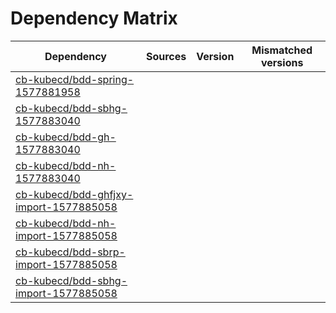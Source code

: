 # Dependency Matrix

Dependency | Sources | Version | Mismatched versions
---------- | ------- | ------- | -------------------
[cb-kubecd/bdd-spring-1577881958](https://github.com/cb-kubecd/bdd-spring-1577881958.git) |  | []() | 
[cb-kubecd/bdd-sbhg-1577883040](https://github.com/cb-kubecd/bdd-sbhg-1577883040.git) |  | []() | 
[cb-kubecd/bdd-gh-1577883040](https://github.com/cb-kubecd/bdd-gh-1577883040.git) |  | []() | 
[cb-kubecd/bdd-nh-1577883040](https://github.com/cb-kubecd/bdd-nh-1577883040.git) |  | []() | 
[cb-kubecd/bdd-ghfjxy-import-1577885058](https://github.com/cb-kubecd/bdd-ghfjxy-import-1577885058.git) |  | []() | 
[cb-kubecd/bdd-nh-import-1577885058](https://github.com/cb-kubecd/bdd-nh-import-1577885058.git) |  | []() | 
[cb-kubecd/bdd-sbrp-import-1577885058](https://github.com/cb-kubecd/bdd-sbrp-import-1577885058.git) |  | []() | 
[cb-kubecd/bdd-sbhg-import-1577885058](https://github.com/cb-kubecd/bdd-sbhg-import-1577885058.git) |  | []() | 

